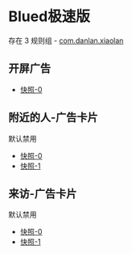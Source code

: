 # Blued极速版

存在 3 规则组 - [com.danlan.xiaolan](/src/apps/com.danlan.xiaolan.ts)

## 开屏广告

- [快照-0](https://i.gkd.li/import/13421629)

## 附近的人-广告卡片

默认禁用

- [快照-0](https://i.gkd.li/import/13421613)
- [快照-1](https://i.gkd.li/import/13421622)

## 来访-广告卡片

默认禁用

- [快照-0](https://i.gkd.li/import/13421923)
- [快照-1](https://i.gkd.li/import/13422170)
